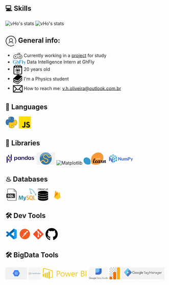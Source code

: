 ## 💻 Skills

![vHo's stats](https/github-readme-stats-deploy-nu.vercel.app/api/top-langs/?username=vHo-alt&hide_border=true&theme=tokyonight&layout=compact&langcount=16&hide=Jupyter%20Notebook,JavaScript,CSS,Go,SCSS)
![vHo's stats](https/github-readme-stats-deploy-nu.vercel.app/api?username=vHo-alt&theme=tokyonight&hide_border=true%count_private=true&&include_all_commits=true)

<div align='left'>
  <h2><img align='center' width='35' alt="GIF" src="./Images/profile.png"/> General info:</h2>

  - <img align='center' width='30' alt="GIF" src="./Images/game.png"/> Currently working in a <a href="https://github.com/vHo-alt/Python_Data_Science">project</a> for study
  - <img align='center' width='40' alt="GIF" src="./Images/ghflylogo.png"/>   Data Intelligence Intern at GhFly 
  - <img align='center' width='30' alt="GIF" src="./Images/birthday.png"/>   20 years old
  - <img align='center' width='30' alt="GIF" src="./Images/study.png"/>   I'm a Physics student 
  - <img align='center' width='30' alt="GIF" src="./Images/mail.png"/>   How to reach me: v.h.oliveira@outlook.com.br
</div>

## 💬 Languages
<p>
  <img  height="38" alingn="left" src="./Images/python.png" alt="Python"/>
  <img  height="38" alingn="left" src="./Images/javascript.png" alt="JavaScript" />
</p>

## 📖 Libraries
<p>
  <img  height="38" alingn="left" src="./Images/pandas.png" alt="Pandas"/>
  <img  height="38" alingn="left" src="./Images/scipy.png" alt="Scipy"/>
  <img  height="38" alingn="left" src="./Images/matplotlib.png" alt="Matplotlib"/>
  <img  height="38" alingn="left" src="./Images/sklearn.png" alt="Sklearn"/>
  <img  height="38" alingn="left" src="./Images/numpy.png" alt="Numpy"/>
</p>

## ♨ Databases
<p>
  <img  height="38" alingn="left" src="./Images/sql.png" alt="SQL" />
  <img  height="38" alingn="left" src="./Images/mysql.png" alt="MySQL" />
  <img  height="38" alingn="left" src="./Images/oracle.png" alt="Oracle" />
  <img  height="38" alingn="left" src="./Images/firebase.png" alt="Firebase" />
</p>

## 🛠 Dev Tools
<p>    
  <img  height="38" alingn="left" src="./Images/vscode.png" alt="VS Code" />  
  <img  height="38" alingn="left" src="./Images/postman.png" alt="Postman" />
  <img  height="38" alingn="left" src="./Images/git.png" alt="Git" />
  <img  height="38" alingn="left" src="./Images/github.png" alt="GitHub" />
</p>

## 🛠 BigData Tools
<p>
  <img  height="38" alingn="left" src="./Images/bigquery.png" alt="Big Query" />
  <img  height="38" alingn="left" src="./Images/tableau.png" alt="Tableau" />
  <img  height="38" alingn="left" src="./Images/pbix.png" alt="Power BI" />
  <img  height="38" alingn="left" src="./Images/datastudio.png" alt="Data Studio" />
  <img  height="38" alingn="left" src="./Images/analytics.png" alt="Google Analytics" />
  <img  height="38" alingn="left" src="./Images/gtm.png" alt="Googel Tag Manager" />
</p>